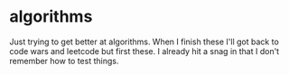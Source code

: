 # algorithms
Just trying to get better at algorithms. When I finish these I'll got back to code wars and leetcode but first these. 
I already hit a snag in that I don't remember how to test things. 
